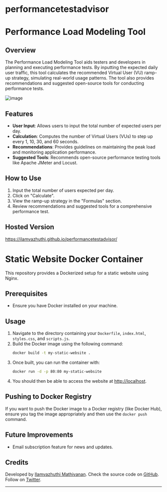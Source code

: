 # performancetestadvisor

# Performance Load Modeling Tool

## Overview
The Performance Load Modeling Tool aids testers and developers in planning and executing performance tests. By inputting the expected daily user traffic, this tool calculates the recommended Virtual User (VU) ramp-up strategy, simulating real-world usage patterns. The tool also provides recommendations and suggested open-source tools for conducting performance tests.

![image](https://github.com/ilamvazhuthi/performancetestadvisor/assets/17743299/aa0033b4-07df-468c-b96b-d54689617088)



## Features
- **User Input**: Allows users to input the total number of expected users per day.
- **Calculation**: Computes the number of Virtual Users (VUs) to step up every 1, 10, 30, and 60 seconds.
- **Recommendations**: Provides guidelines on maintaining the peak load and monitoring application performance.
- **Suggested Tools**: Recommends open-source performance testing tools like Apache JMeter and Locust.

## How to Use
1. Input the total number of users expected per day.
2. Click on "Calculate".
3. View the ramp-up strategy in the "Formulas" section.
4. Review recommendations and suggested tools for a comprehensive performance test.

## Hosted Version
https://ilamvazhuthi.github.io/performancetestadvisor/

# Static Website Docker Container

This repository provides a Dockerized setup for a static website using Nginx.

## Prerequisites

- Ensure you have Docker installed on your machine.

## Usage

1. Navigate to the directory containing your `Dockerfile`, `index.html`, `styles.css`, and `scripts.js`.
2. Build the Docker image using the following command:
   ```bash
   docker build -t my-static-website .
   ```
3. Once built, you can run the container with:
   ```bash
   docker run -d -p 80:80 my-static-website
   ```
4. You should then be able to access the website at [http://localhost](http://localhost).

## Pushing to Docker Registry

If you want to push the Docker image to a Docker registry (like Docker Hub), ensure you tag the image appropriately and then use the `docker push` command.

## Future Improvements
- Email subscription feature for news and updates.

## Credits
Developed by [Ilamvazhuthi Mathivanan](https://www.linkedin.com/in/ilamvazhuthi-mathivanan-17588741/). Check the source code on [GitHub](https://github.com/ilamvazhuthi). Follow on [Twitter](https://twitter.com/ilamvazhuthim).

---

